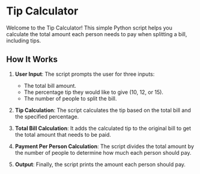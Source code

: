 # Tip Calculator

Welcome to the Tip Calculator! This simple Python script helps you calculate the total amount each person needs to pay when splitting a bill, including tips. 

## How It Works

1. **User Input**: The script prompts the user for three inputs:
   - The total bill amount.
   - The percentage tip they would like to give (10, 12, or 15).
   - The number of people to split the bill.

2. **Tip Calculation**: The script calculates the tip based on the total bill and the specified percentage.

3. **Total Bill Calculation**: It adds the calculated tip to the original bill to get the total amount that needs to be paid.

4. **Payment Per Person Calculation**: The script divides the total amount by the number of people to determine how much each person should pay.

5. **Output**: Finally, the script prints the amount each person should pay.
